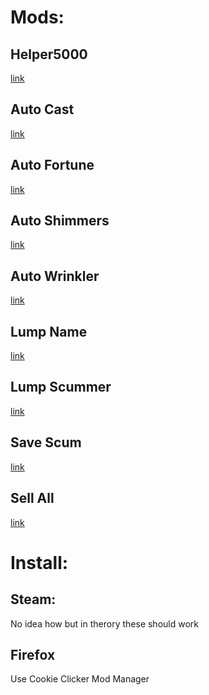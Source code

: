 # Mods:
## Helper5000
[link](https://jn8416.github.io/CookieClicker/helper5000/main.js)

## Auto Cast
[link](https://jn8416.github.io/CookieClicker/autocast/main.js)

## Auto Fortune
[link](https://jn8416.github.io/CookieClicker/autofortune/main.js)

## Auto Shimmers
[link](https://jn8416.github.io/CookieClicker/autoshimmers/main.js)

## Auto Wrinkler
[link](https://jn8416.github.io/CookieClicker/autowrinker/main.js)

## Lump Name
[link](https://jn8416.github.io/CookieClicker/lumpname/main.js)

## Lump Scummer
[link](https://jn8416.github.io/CookieClicker/lumpscummer/main.js)

## Save Scum
[link](https://jn8416.github.io/CookieClicker/savescum/main.js)

## Sell All
[link](https://jn8416.github.io/CookieClicker/sellall/main.js)

# Install:
## Steam:
No idea how but in therory these should work
## Firefox
Use Cookie Clicker Mod Manager
